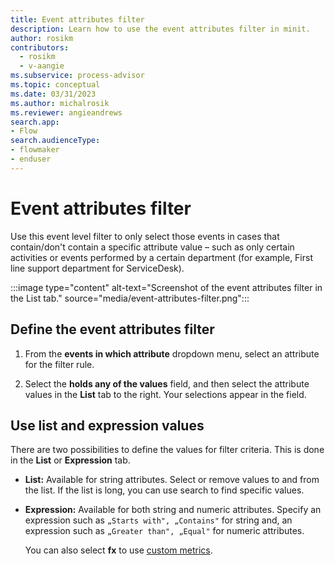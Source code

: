 ```yaml
---
title: Event attributes filter
description: Learn how to use the event attributes filter in minit.
author: rosikm
contributors:
  - rosikm
  - v-aangie
ms.subservice: process-advisor
ms.topic: conceptual
ms.date: 03/31/2023
ms.author: michalrosik
ms.reviewer: angieandrews
search.app:
- Flow
search.audienceType:
- flowmaker
- enduser
---
```


# Event attributes filter

Use this event level filter to only select those events in cases that contain/don't contain a specific attribute value – such as only certain activities or events performed by a certain department (for example, First line support department for ServiceDesk).

:::image type="content" alt-text="Screenshot of the event attributes filter in the List tab." source="media/event-attributes-filter.png":::

## Define the event attributes filter

1. From the **events in which attribute** dropdown menu, select an attribute for the filter rule.

1. Select the **holds any of the values** field, and then select the attribute values in the **List** tab to the right. Your selections appear in the field.


## Use list and expression values

There are two possibilities to define the values for filter criteria. This is done in the **List** or **Expression** tab.

- **List:** Available for string attributes. Select or remove values to and from the list. If the list is long, you can use search to find specific values.

- **Expression:** Available for both string and numeric attributes. Specify an expression such as `„Starts with", „Contains"` for string and, an expression such as `„Greater than", „Equal"` for numeric attributes.

    You can also select **fx** to use [custom metrics](custom-metrics.md).

